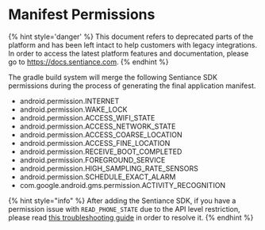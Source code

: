 # Manifest Permissions

{% hint style='danger' %} This document refers to deprecated parts of the platform and has been left intact to help customers with legacy integrations. In order to access the latest platform features and documentation, please go to https://docs.sentiance.com. {% endhint %}

The gradle build system will merge the following Sentiance SDK permissions during the process of generating the final application manifest.

* android.permission.INTERNET
* android.permission.WAKE\_LOCK
* android.permission.ACCESS\_WIFI\_STATE
* android.permission.ACCESS\_NETWORK\_STATE
* android.permission.ACCESS\_COARSE\_LOCATION
* android.permission.ACCESS\_FINE\_LOCATION
* android.permission.RECEIVE\_BOOT\_COMPLETED
* android.permission.FOREGROUND\_SERVICE
* android.permission.HIGH\_SAMPLING\_RATE\_SENSORS
* android.permission.SCHEDULE\_EXACT\_ALARM
* com.google.android.gms.permission.ACTIVITY\_RECOGNITION

{% hint style="info" %}
After adding the Sentiance SDK, if you have a permission issue with `READ_PHONE_STATE` due to the API level restriction, please read [this troubleshooting guide](../../troubleshooting/android.md#permission-revoked-when-adding-the-sentiance-sdk) in order to resolve it.
{% endhint %}

